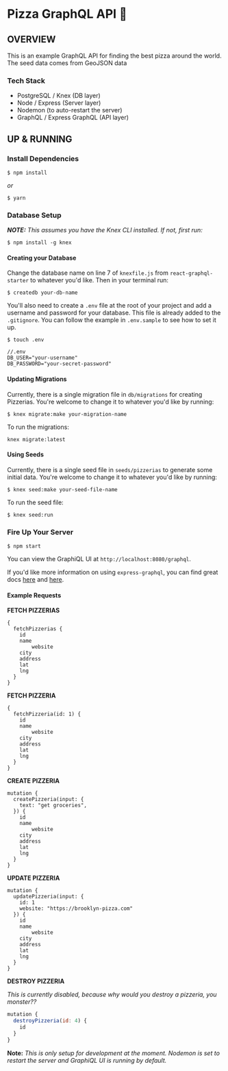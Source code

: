 # Pizza GraphQL API 🍕

## OVERVIEW

This is an example GraphQL API for finding the best pizza around the world. The seed data comes from GeoJSON data

### Tech Stack

* PostgreSQL / Knex (DB layer)
* Node / Express (Server layer)
* Nodemon (to auto-restart the server)
* GraphQL / Express GraphQL (API layer)

## UP & RUNNING

### Install Dependencies

```
$ npm install
```

_or_

```
$ yarn
```

### Database Setup

_**NOTE:** This assumes you have the Knex CLI installed. If not, first run:_

```
$ npm install -g knex
```

#### Creating your Database

Change the database name on line 7 of `knexfile.js` from `react-graphql-starter` to whatever you'd like. Then in your terminal run:

```
$ createdb your-db-name
```

You'll also need to create a `.env` file at the root of your project and add a username and password for your database. This file is already added to the `.gitignore`. You can follow the example in `.env.sample` to see how to set it up.

```
$ touch .env
```

```
//.env
DB_USER="your-username"
DB_PASSWORD="your-secret-password"
```

#### Updating Migrations

Currently, there is a single migration file in `db/migrations` for creating Pizzerias. You're welcome to change it to whatever you'd like by running:

```
$ knex migrate:make your-migration-name
```

To run the migrations:

```
knex migrate:latest
```

#### Using Seeds

Currently, there is a single seed file in `seeds/pizzerias` to generate some initial data. You're welcome to change it to whatever you'd like by running:

```
$ knex seed:make your-seed-file-name
```

To run the seed file:

```
$ knex seed:run
```

### Fire Up Your Server

```
$ npm start
```

You can view the GraphiQL UI at `http://localhost:8080/graphql`.

If you'd like more information on using `express-graphql`, you can find great docs [here](http://graphql.org/graphql-js/running-an-express-graphql-server/) and [here](https://github.com/graphql/express-graphql).

#### Example Requests

**FETCH PIZZERIAS**

```
{
  fetchPizzerias {
    id
    name
		website
    city
    address
    lat
    lng
  }
}
```

**FETCH PIZZERIA**

```
{
  fetchPizzeria(id: 1) {
    id
    name
		website
    city
    address
    lat
    lng
  }
}
```

**CREATE PIZZERIA**

```
mutation {
  createPizzeria(input: {
    text: "get groceries",
  }) {
    id
    name
		website
    city
    address
    lat
    lng
  }
}
```

**UPDATE PIZZERIA**

```
mutation {
  updatePizzeria(input: {
    id: 1
    website: "https://brooklyn-pizza.com"
  }) {
    id
    name
		website
    city
    address
    lat
    lng
  }
}
```

**DESTROY PIZZERIA**

_This is currently disabled, because why would you destroy a pizzeria, you monster??_

```js
mutation {
  destroyPizzeria(id: 4) {
    id
  }
}
```

**Note:** _This is only setup for development at the moment. Nodemon is set to restart the server and GraphiQL UI is running by default._
